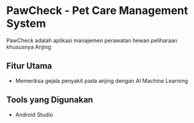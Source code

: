 # PawCheck - Pet Care Management System

PawCheck adalah aplikasi manajemen perawatan hewan peliharaan khususnya Anjing

##  Fitur Utama
- Memeriksa gejala penyakit pada anjing dengan AI Machine Learning

##  Tools yang Digunakan
-  Android Studio

## 
